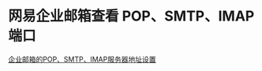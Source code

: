 # 网易企业邮箱查看 POP、SMTP、IMAP 端口

[企业邮箱的POP、SMTP、IMAP服务器地址设置](https://qiye.163.com/help/client-profile.html)
